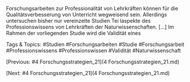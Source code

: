  
Forschungsarbeiten zur Professionalität von Lehrkräften können für die 
Qualitätsverbesserung von Unterricht wegweisend sein. Allerdings untersuchen bisher 
nur vereinzelte Studien Tei laspekte des Professionswissens von Lehrkräften der 
Naturwissenschaften. [...] Im Rahmen der vorliegenden Studie wird die Validität eines 

   Tags & Topics:
   #Studien
   #Forschungsarbeiten
   #Studie
   #Forschungsarbeit
   #Professionswissens
   #Professionswissen
   #Validität
   #Naturwissenschaft

[Previous: #4 Forschungsstrategien_21](4 Forschungsstrategien_21.md)

[Next: #4 Forschungsstrategien_21](4 Forschungsstrategien_21.md)
